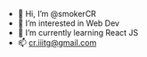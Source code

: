 - 👋 Hi, I’m @smokerCR
- 👀 I’m interested in Web Dev  
- 🌱 I’m currently learning React JS
- 📫 cr.iiitg@gmail.com

<!---
smokerCR/smokerCR is a ✨ special ✨ repository because its `README.md` (this file) appears on your GitHub profile.
You can click the Preview link to take a look at your changes.
--->
